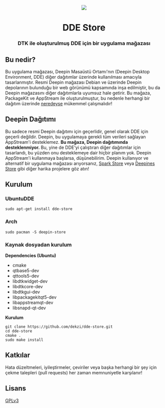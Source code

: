 <p align="center"><img src="https://user-images.githubusercontent.com/56656996/99621835-b2d8dc80-29dd-11eb-8183-987e80f8b3a7.png"></p>
<h1 align="center">DDE Store</h1>
<h3 align="center">DTK ile oluşturulmuş DDE için bir uygulama mağazası</h3>


## Bu nedir?
 
Bu uygulama mağazası, Deepin Masaüstü Ortamı'nın (Deepin Desktop Environment, DDE) diğer dağıtımlar üzerinde kullanılması amacıyla tasarlanmıştır. Resmi Deepin mağazası Debian ve üzerinde Deepin depolarının bulunduğu bir web görünümü kapsamında inşa edilmiştir, bu da Deepin mağazasını diğer dağıtımlarla uyumsuz hale getirir. Bu mağaza, PackageKit ve AppStream ile oluşturulmuştur, bu nedenle herhangi bir dağıtım üzerinde [neredeyse](#deepin-dağıtımı) mükemmel çalışmalıdır!

## Deepin Dağıtımı

Bu sadece resmi Deepin dağıtımı için geçerlidir, genel olarak DDE için geçerli değildir. Deepin, bu uygulamaya gerekli tüm verileri sağlayan AppStream'i desteklemez. **Bu mağaza, Deepin dağıtımında desteklenmiyor.** Bu, yine de DDE'yi çalıştıran diğer dağıtımlar için tasarlandı, bu yüzden onu desteklemeye dair hiçbir planım yok. Deepin AppStream'i kullanmaya başlarsa, düşünebilirim. Deepin kullanıyor ve alternatif bir uygulama mağazası arıyorsanız, [Spark Store](https://www.spark-app.store) veya [Deepines Store](https://deepines.com) gibi diğer harika projelere göz atın!

## Kurulum
### UbuntuDDE
```
sudo apt-get install dde-store
```

### Arch
```
sudo pacman -S deepin-store
```

### Kaynak dosyadan kurulum
**Dependencies (Ubuntu)**
- cmake
- qtbase5-dev
- qttools5-dev
- libdtkwidget-dev
- libdtkcore-dev
- libdtkgui-dev
- libpackagekitqt5-dev
- libappstreamqt-dev
- libsnapd-qt-dev

**Kurulum**
```
git clone https://github.com/dekzi/dde-store.git
cd dde-store
cmake .
sudo make install
```

## Katkılar
Hata düzeltmeleri, iyileştirmeler, çeviriler veya başka herhangi bir şey için çekme talepleri (pull requests) her zaman memnuniyetle karşılanır!

## Lisans
[GPLv3](../../LICENSE)
